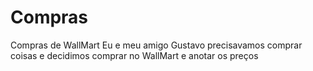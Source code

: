 # Compras
Compras de WallMart
Eu e meu amigo Gustavo precisavamos comprar coisas e decidimos comprar no WallMart e anotar os preços
